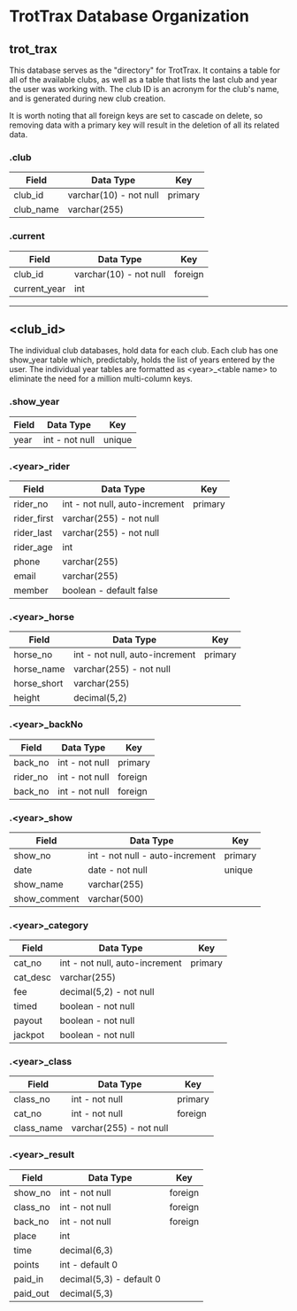 # TrotTrax Database Organization

## trot_trax

This database serves as the "directory" for TrotTrax. It contains a table for all of the available clubs, as well as a table that lists the last club and year the user was working with. The club ID is an acronym for the club's name, and is generated during new club creation.

It is worth noting that all foreign keys are set to cascade on delete, so removing data with a primary key will result in the deletion of all its related data.

### .club
| Field | Data Type | Key |
| ----- | --------- | --- |
| club\_id | varchar(10) - not null | primary |
| club\_name | varchar(255) | |

### .current
| Field  | Data Type | Key |
| ------ | --------- | --- |
| club_id | varchar(10) - not null | foreign |
| current_year | int | |

---

## \<club_id\>

The individual club databases, hold data for each club. Each club has one show\_year table which, predictably, holds the list of years entered by the user. The individual year tables are formatted as \<year\>_\<table name\> to eliminate the need for a million multi-column keys.

### .show_year
| Field | Data Type | Key |
| ----- | --------- | --- |
| year  | int - not null | unique |

### .\<year\>_rider
| Field | Data Type | Key |
| ----- | --------- | --- |
| rider_no | int - not null, auto-increment | primary |
| rider_first | varchar(255) - not null | |
| rider_last | varchar(255) - not null | |
| rider_age | int | |
| phone | varchar(255) | |
| email | varchar(255) | |
| member | boolean - default false | |

### .\<year\>_horse
| Field | Data Type | Key |
| ----- | --------- | --- |
| horse_no | int - not null, auto-increment | primary |
| horse_name | varchar(255) - not null | |
| horse_short | varchar(255) | |
| height | decimal(5,2) | |

### .\<year\>_backNo
| Field | Data Type | Key |
| ----- | --------- | --- |
| back_no | int - not null | primary |
| rider_no | int - not null | foreign |
| back_no | int - not null | foreign |

### .\<year\>_show
| Field | Data Type | Key |
| ----- | --------- | --- |
| show_no | int - not null - auto-increment | primary |
| date | date - not null | unique |
| show_name | varchar(255) | |
| show_comment | varchar(500) | |

### .\<year\>_category
| Field | Data Type | Key |
| ----- | --------- | --- |
| cat_no | int - not null, auto-increment | primary |
| cat_desc | varchar(255) | |
| fee | decimal(5,2) - not null | |
| timed | boolean - not null | |
| payout | boolean - not null | |
| jackpot | boolean - not null | |

### .\<year\>_class
| Field | Data Type | Key |
| ----- | --------- | --- |
| class_no | int - not null | primary |
| cat_no | int - not null| foreign |
| class_name | varchar(255) - not null | |

### .\<year\>_result
| Field | Data Type | Key |
| ----- | --------- | --- |
| show_no | int - not null | foreign |
| class_no | int - not null | foreign |
| back_no | int - not null | foreign |
| place | int | |
| time | decimal(6,3) | |
| points | int - default 0 | |
| paid_in | decimal(5,3) - default 0 | |
| paid_out | decimal(5,3) | |

